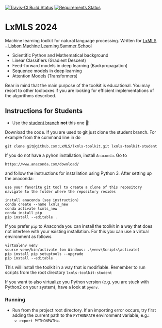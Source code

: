 [![Travis-CI Build Status][travis-image]][travis-url] [![Requirements Status][requires-image]][requires-url]

[travis-image]: https://travis-ci.org/LxMLS/lxmls-toolkit.svg?branch=master
[travis-url]: https://travis-ci.org/LxMLS/lxmls-toolkit

[requires-image]: https://requires.io/github/LxMLS/lxmls-toolkit/requirements.svg?branch=master
[requires-url]: https://requires.io/github/LxMLS/lxmls-toolkit/requirements/?branch=master

# LxMLS 2024

Machine learning toolkit for natural language processing. Written for [LxMLS - Lisbon Machine Learning Summer School](http://lxmls.it.pt)

* Scientific Python and Mathematical background
* Linear Classifiers (Gradient Descent)
* Feed-forward models in deep learning (Backpropagation)
* Sequence models in deep learning
* Attention Models (Transformers)

Bear in mind that the main purpose of the toolkit is educational. You may resort
to other toolboxes if you are looking for efficient implementations of the
algorithms described.

## Instructions for Students

* Use the [student branch](https://github.com/LxMLS/lxmls-toolkit/tree/student) **not** this one 🚨!

Download the code. If you are used to git just clone the student branch. For
example from the command line in do

    git clone git@github.com:LxMLS/lxmls-toolkit.git lxmls-toolkit-student

If you do not have a pyhon installation, install `Anaconda`. Go to

    https://www.anaconda.com/download/

and follow the instructions for installation using Python 3. After setting up the anaconda:

	use your favorite git tool to create a clone of this repository
	navigate to the folder where the repository resides
	
	install anaconda (see instruction)
	conda create --name lxmls_new
	conda activate lxmls_new
	conda install pip
	pip install --editable . 


If you prefer `pip` to Anaconda you can install the toolkit in a way that does not interfere with your existing installation. 
For this you can use a virtual environment as follows

	virtualenv venv
	source venv/bin/activate (on Windows: .\venv\Scripts\activate)
	pip install pip setuptools --upgrade
	pip install --editable .
	


This will install the toolkit in a way that is modifiable. Remember to run scripts from the root directory `lxmls-toolkit-student`

If you want to also virtualize you Python version (e.g. you are stuck with Python2 on your system), have a look at `pyenv`.


### Running

* Run from the project root directory. If an importing error occurs, try first adding the current path to the `PYTHONPATH` environment variable, e.g.:
  * `export PYTHONPATH=.`
